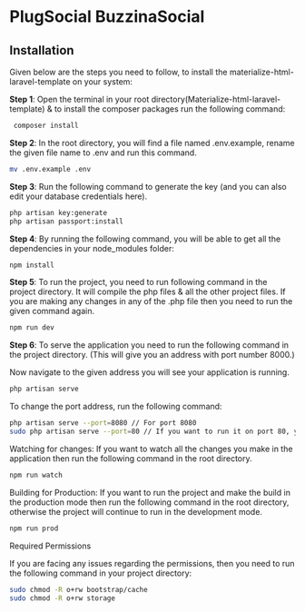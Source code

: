 # PlugSocial BuzzinaSocial

## Installation

Given below are the steps you need to follow, to install the materialize-html-laravel-template on your system:

**Step 1**: Open the terminal in your root directory(Materialize-html-laravel-template) & to install the composer packages run the following command:

```bash
 composer install
```

**Step 2**: In the root directory, you will find a file named .env.example, rename the given file name to .env and run this command.
```bash
mv .env.example .env
```

**Step 3**: Run the following command to generate the key (and you can also edit your database credentials here).
```bash
php artisan key:generate
php artisan passport:install
```

**Step 4**: By running the following command, you will be able to get all the dependencies in your node_modules folder:
```bash
npm install
```

**Step 5**: To run the project, you need to run following command in the project directory. It will compile the php files & all the other project files. If you are making any changes in any of the .php file then you need to run the given command again.
```bash
npm run dev
```

**Step 6**: To serve the application you need to run the following command in the project directory. (This will give you an address with port number 8000.)

Now navigate to the given address you will see your application is running.
```bash
php artisan serve
```

To change the port address, run the following command:
```bash
php artisan serve --port=8080 // For port 8080
sudo php artisan serve --port=80 // If you want to run it on port 80, you probably need to sudo.
```

Watching for changes: If you want to watch all the changes you make in the application then run the following command in the root directory.
```bash
npm run watch
```

Building for Production: If you want to run the project and make the build in the production mode then run the following command in the root directory, otherwise the project will continue to run in the development mode.
```bash
npm run prod
```
Required Permissions

If you are facing any issues regarding the permissions, then you need to run the following command in your project directory:
```bash
sudo chmod -R o+rw bootstrap/cache
sudo chmod -R o+rw storage
```


